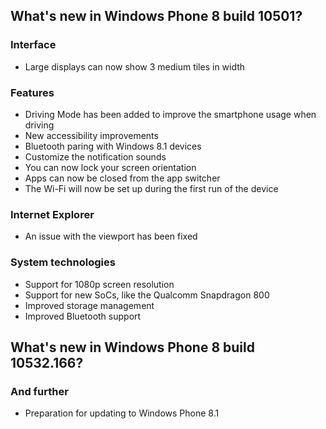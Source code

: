 ## What's new in Windows Phone 8 build 10501?
### Interface
- Large displays can now show 3 medium tiles in width

### Features
- Driving Mode has been added to improve the smartphone usage when driving
- New accessibility improvements
- Bluetooth paring with Windows 8.1 devices
- Customize the notification sounds
- You can now lock your screen orientation
- Apps can now be closed from the app switcher
- The Wi-Fi will now be set up during the first run of the device

### Internet Explorer
- An issue with the viewport has been fixed

### System technologies
- Support for 1080p screen resolution
- Support for new SoCs, like the Qualcomm Snapdragon 800
- Improved storage management
- Improved Bluetooth support

## What's new in Windows Phone 8 build 10532.166?
### And further
- Preparation for updating to Windows Phone 8.1